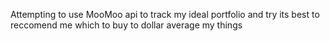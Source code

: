 Attempting to use MooMoo api to track my ideal portfolio and try its best to reccomend me which to buy to dollar average my things 
